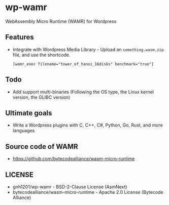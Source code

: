 # wp-wamr
WebAssembly Micro Runtime (WAMR) for Wordpress

## Features
  * Integrate with Wordpress Media Library - Upload an `something.wasm.zip` file, and use the shortcode.

    ```
    [wamr_exec filename="tower_of_hanoi_16disks" benchmark="true"]
    ```

## Todo
  * Add support multi-binaries (Following the OS type, the Linux kernel version, the GLIBC version)

## Ultimate goals
  * Write a Wordpress plugins with C, C++, C#, Python, Go, Rust, and more languages

## Source code of WAMR
  * https://github.com/bytecodealliance/wasm-micro-runtime

## LICENSE
  * gnh1201/wp-wamr -  BSD-2-Clause License (AsmNext)
  * bytecodealliance/wasm-micro-runtime - Apache 2.0 License (Bytecode Alliance)
